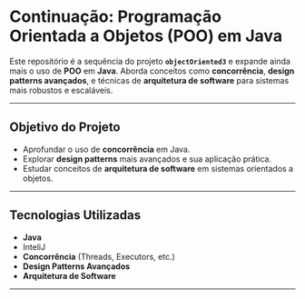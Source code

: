 # Continuação: Programação Orientada a Objetos (POO) em Java

Este repositório é a sequência do projeto **`objectOriented3`** e expande ainda mais o uso de **POO** em **Java**. Aborda conceitos como **concorrência**, **design patterns avançados**, e técnicas de **arquitetura de software** para sistemas mais robustos e escaláveis.

---

## Objetivo do Projeto

- Aprofundar o uso de **concorrência** em Java.
- Explorar **design patterns** mais avançados e sua aplicação prática.
- Estudar conceitos de **arquitetura de software** em sistemas orientados a objetos.

---

## Tecnologias Utilizadas

- **Java**
- InteliJ
- **Concorrência** (Threads, Executors, etc.)
- **Design Patterns Avançados**
- **Arquitetura de Software**

---
